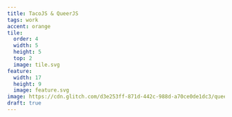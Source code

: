 ```yaml
---
title: TacoJS & QueerJS
tags: work
accent: orange
tile:
  order: 4
  width: 5
  height: 5
  top: 2
  image: tile.svg
feature:
  width: 17
  height: 9
  image: feature.svg
image: https://cdn.glitch.com/d3e253ff-871d-442c-988d-a70ce0de1dc3/queerjs-meta-preview.png
draft: true
---
```


